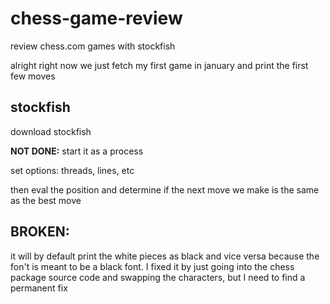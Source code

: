 # chess-game-review
review chess.com games with stockfish

alright right now we just fetch my first game in january and print the first few moves
## stockfish
download stockfish

__NOT DONE:__
start it as a process

set options: threads, lines, etc

then eval the position and determine if the next move we make is the same as the best move
## BROKEN:
it will by default print the white pieces as black and vice versa because the fon't is meant to be a black font. I fixed it by just going into the chess package source code and swapping the characters, but I need to find a permanent fix
